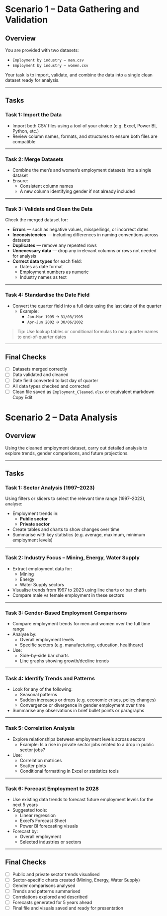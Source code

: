 # Scenario 1 – Data Gathering and Validation

## Overview

You are provided with two datasets:

- `Employment by industry – men.csv`
- `Employment by industry – women.csv`

Your task is to import, validate, and combine the data into a single clean dataset ready for analysis.

---

## Tasks

### Task 1: Import the Data

- Import both CSV files using a tool of your choice (e.g. Excel, Power BI, Python, etc.)
- Review column names, formats, and structures to ensure both files are compatible

---

### Task 2: Merge Datasets

- Combine the men’s and women’s employment datasets into a single dataset
- Ensure:
  - Consistent column names
  - A new column identifying gender if not already included

---

### Task 3: Validate and Clean the Data

Check the merged dataset for:

- **Errors** — such as negative values, misspellings, or incorrect dates
- **Inconsistencies** — including differences in naming conventions across datasets
- **Duplicates** — remove any repeated rows
- **Unnecessary data** — drop any irrelevant columns or rows not needed for analysis
- **Correct data types** for each field:
  - Dates as date format
  - Employment numbers as numeric
  - Industry names as text

---

### Task 4: Standardise the Date Field

- Convert the quarter field into a full date using the last date of the quarter  
  - Example:  
    - `Jan-Mar 1995` → `31/03/1995`  
    - `Apr-Jun 2002` → `30/06/2002`

> Tip: Use lookup tables or conditional formulas to map quarter names to end-of-quarter dates

---

## Final Checks

- [ ] Datasets merged correctly  
- [ ] Data validated and cleaned  
- [ ] Date field converted to last day of quarter  
- [ ] All data types checked and corrected  
- [ ] Clean file saved as `Employment_Cleaned.xlsx` or equivalent
markdown
Copy
Edit
# Scenario 2 – Data Analysis

## Overview

Using the cleaned employment dataset, carry out detailed analysis to explore trends, gender comparisons, and future projections.

---

## Tasks

### Task 1: Sector Analysis (1997–2023)

Using filters or slicers to select the relevant time range (1997–2023), analyse:

- Employment trends in:
  - **Public sector**
  - **Private sector**
- Create tables and charts to show changes over time
- Summarise with key statistics (e.g. average, maximum, minimum employment levels)

---

### Task 2: Industry Focus – Mining, Energy, Water Supply

- Extract employment data for:
  - Mining
  - Energy
  - Water Supply sectors
- Visualise trends from 1997 to 2023 using line charts or bar charts
- Compare male vs female employment in these sectors

---

### Task 3: Gender-Based Employment Comparisons

- Compare employment trends for men and women over the full time range
- Analyse by:
  - Overall employment levels
  - Specific sectors (e.g. manufacturing, education, healthcare)
- Use:
  - Side-by-side bar charts
  - Line graphs showing growth/decline trends

---

### Task 4: Identify Trends and Patterns

- Look for any of the following:
  - Seasonal patterns
  - Sudden increases or drops (e.g. economic crises, policy changes)
  - Convergence or divergence in gender employment over time
- Summarise any observations in brief bullet points or paragraphs

---

### Task 5: Correlation Analysis

- Explore relationships between employment levels across sectors  
  - Example: Is a rise in private sector jobs related to a drop in public sector jobs?
- Use:
  - Correlation matrices
  - Scatter plots
  - Conditional formatting in Excel or statistics tools

---

### Task 6: Forecast Employment to 2028

- Use existing data trends to forecast future employment levels for the next 5 years
- Suggested tools:
  - Linear regression
  - Excel’s Forecast Sheet
  - Power BI forecasting visuals
- Forecast by:
  - Overall employment
  - Selected industries or sectors

---

## Final Checks

- [ ] Public and private sector trends visualised  
- [ ] Sector-specific charts created (Mining, Energy, Water Supply)  
- [ ] Gender comparisons analysed  
- [ ] Trends and patterns summarised  
- [ ] Correlations explored and described  
- [ ] Forecasts generated for 5 years ahead  
- [ ] Final file and visuals saved and ready for presentation
